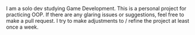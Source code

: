 I am a solo dev studying Game Development. This is a personal project for practicing OOP.
If there are any glaring issues or suggestions, feel free to make a pull request.
I try to make adjustments to / refine the project at least once a week.
